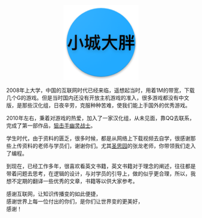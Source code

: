 <p align="center">
   <img width="200" src="avatar.png">
</p>


2008年上大学，中国的互联网时代已经来临，遥想起当时，用着1M的带宽，下载几个G的游戏。但是当时国内还没有开放主机游戏的准入，很多游戏都没有中文版，是那些汉化组，日夜辛劳，克服种种苦难，使我们能上手国外的优秀游戏。

2010年左右，秉着对游戏的热爱，加入了一家汉化组，从未见面，靠QQ去联系，完成了第一部作品，[狙击手幽灵战士](http://game.ali213.net/forum.php?mod=viewthread&ordertype=1&tid=3286047)。

学生时代，由于资料的匮乏，很多时候，都是从网络上下载视频去自学，很感谢那些上传资料的老师与学员们，谢谢你们。尤其[圣思园](http://www.iprogramming.cn/)的张龙老师，你带领我们走入了编程。

到现在，已经工作多年，很喜欢看英文书籍，英文书籍对于理念的阐述，往往都是带着问题去思考，在逻辑的设计，与对学员的引导上，做的似乎更合理，所以，我想不定期的翻译一些优秀的文章，书籍等以供大家参考。

感谢互联网，让知识传播变的如此便捷，  
感谢世界上每一位付出的你们，是你们让世界变的更美好，  
感谢！
